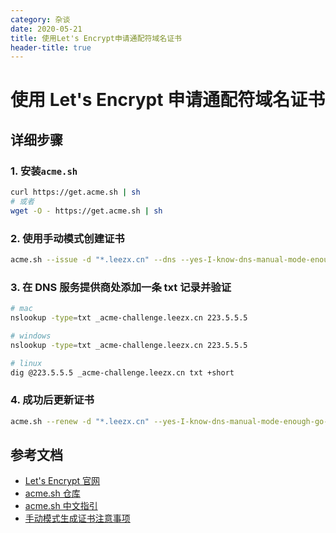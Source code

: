 ```yaml
---
category: 杂谈
date: 2020-05-21
title: 使用Let's Encrypt申请通配符域名证书
header-title: true
---
```


# 使用 Let's Encrypt 申请通配符域名证书

## 详细步骤

### 1. 安装`acme.sh`

```bash
curl https://get.acme.sh | sh
# 或者
wget -O - https://get.acme.sh | sh
```

### 2. 使用手动模式创建证书

```bash
acme.sh --issue -d "*.leezx.cn" --dns --yes-I-know-dns-manual-mode-enough-go-ahead-please
```

### 3. 在 DNS 服务提供商处添加一条 txt 记录并验证

```bash
# mac
nslookup -type=txt _acme-challenge.leezx.cn 223.5.5.5

# windows
nslookup -type=txt _acme-challenge.leezx.cn 223.5.5.5

# linux
dig @223.5.5.5 _acme-challenge.leezx.cn txt +short
```

### 4. 成功后更新证书

```bash
acme.sh --renew -d "*.leezx.cn" --yes-I-know-dns-manual-mode-enough-go-ahead-please
```

## 参考文档

- [Let's Encrypt 官网](https://letsencrypt.org/zh-cn/)
- [acme.sh 仓库](https://github.com/acmesh-official/acme.sh)
- [acme.sh 中文指引](https://github.com/acmesh-official/acme.sh/wiki/%E8%AF%B4%E6%98%8E)
- [手动模式生成证书注意事项](https://github.com/acmesh-official/acme.sh/wiki/DNS-manual-mode)
